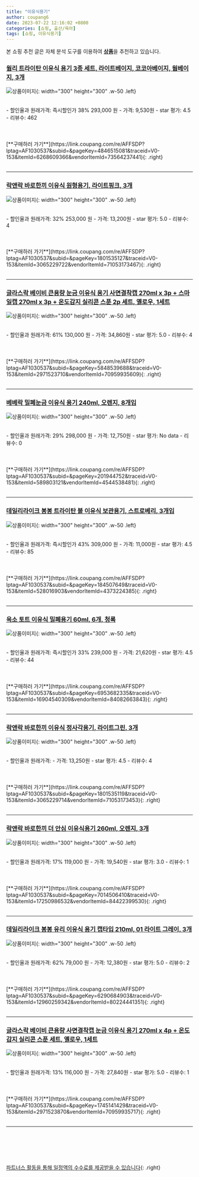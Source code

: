 ```yaml
---
title: "이유식용기"
author: coupang6
date: 2023-07-22 12:16:02 +0800
categories: [쇼핑, 출산/육아]
tags: [쇼핑, 이유식용기]
---
```


본 쇼핑 추천 글은 자체 분석 도구를 이용하여 [**상품**](https://link.coupang.com/a/bao1ui)을 추천하고 있습니다.

### [웜리 트라이탄 이유식 용기 3종 세트, 라이트베이지, 코코아베이지, 웜베이지, 3개](https://link.coupang.com/re/AFFSDP?lptag=AF1030537&subid=&pageKey=4846515081&traceid=V0-153&itemId=6268609366&vendorItemId=73564237441)

![상품이미지](https://thumbnail8.coupangcdn.com/thumbnails/remote/230x230ex/image/retail/images/15724294478574862-8f832b7f-3831-488a-aba9-1f9496778977.jpg){: width="300" height="300" .w-50 .left}


<br>
- 할인율과 원래가격: 즉시할인가 38%  293,000   원
- 가격: 9,530원
- star 평가: 4.5
- 리뷰수: 462
<br>
<br>
<br>
<br>
[**구매하러 가기**](https://link.coupang.com/re/AFFSDP?lptag=AF1030537&subid=&pageKey=4846515081&traceid=V0-153&itemId=6268609366&vendorItemId=73564237441){: .right}
<br>
<br>

---

### [락앤락 바로한끼 이유식 원형용기, 라이트핑크, 3개](https://link.coupang.com/re/AFFSDP?lptag=AF1030537&subid=&pageKey=1801535127&traceid=V0-153&itemId=3065229722&vendorItemId=71053173467)

![상품이미지](https://thumbnail10.coupangcdn.com/thumbnails/remote/230x230ex/image/retail/images/2978891692278105-5bea6332-bd85-4dc0-b0c3-42f04ebbadfc.jpg){: width="300" height="300" .w-50 .left}


<br>
- 할인율과 원래가격: 32%  253,000   원
- 가격: 13,200원
- star 평가: 5.0
- 리뷰수: 4
<br>
<br>
<br>
<br>
[**구매하러 가기**](https://link.coupang.com/re/AFFSDP?lptag=AF1030537&subid=&pageKey=1801535127&traceid=V0-153&itemId=3065229722&vendorItemId=71053173467){: .right}
<br>
<br>

---

### [글라스락 베이비 큰용량 눈금 이유식 용기 사면결착캡 270ml x 3p + 스마일캡 270ml x 3p + 온도감지 실리콘 스푼 2p 세트, 옐로우, 1세트](https://link.coupang.com/re/AFFSDP?lptag=AF1030537&subid=&pageKey=5848539688&traceid=V0-153&itemId=2971523710&vendorItemId=70959935609)

![상품이미지](https://thumbnail8.coupangcdn.com/thumbnails/remote/230x230ex/image/retail/images/1197191937087870-7b6066df-07b9-4c4a-8979-dcdf3fab37c0.jpg){: width="300" height="300" .w-50 .left}


<br>
- 할인율과 원래가격: 61%  130,000   원
- 가격: 34,860원
- star 평가: 5.0
- 리뷰수: 4
<br>
<br>
<br>
<br>
[**구매하러 가기**](https://link.coupang.com/re/AFFSDP?lptag=AF1030537&subid=&pageKey=5848539688&traceid=V0-153&itemId=2971523710&vendorItemId=70959935609){: .right}
<br>
<br>

---

### [베베락 밀폐눈금 이유식 용기 240ml, 오렌지, 8개입](https://link.coupang.com/re/AFFSDP?lptag=AF1030537&subid=&pageKey=201944752&traceid=V0-153&itemId=589803121&vendorItemId=4544538481)

![상품이미지](https://thumbnail8.coupangcdn.com/thumbnails/remote/230x230ex/image/retail/images/349294321119512-13403fd3-3685-44cc-bffa-0f5b910635e9.jpg){: width="300" height="300" .w-50 .left}


<br>
- 할인율과 원래가격: 29%  298,000   원
- 가격: 12,750원
- star 평가: No data
- 리뷰수: 0
<br>
<br>
<br>
<br>
[**구매하러 가기**](https://link.coupang.com/re/AFFSDP?lptag=AF1030537&subid=&pageKey=201944752&traceid=V0-153&itemId=589803121&vendorItemId=4544538481){: .right}
<br>
<br>

---

### [데일리라이크 봉봉 트라이탄 볼 이유식 보관용기, 스트로베리, 3개입](https://link.coupang.com/re/AFFSDP?lptag=AF1030537&subid=&pageKey=184507649&traceid=V0-153&itemId=528016903&vendorItemId=4373224385)

![상품이미지](https://thumbnail7.coupangcdn.com/thumbnails/remote/230x230ex/image/retail/images/585226432221368-770b557e-52d5-4364-89a0-5a901f5ed64c.jpg){: width="300" height="300" .w-50 .left}


<br>
- 할인율과 원래가격: 즉시할인가 43%  309,000   원
- 가격: 11,000원
- star 평가: 4.5
- 리뷰수: 85
<br>
<br>
<br>
<br>
[**구매하러 가기**](https://link.coupang.com/re/AFFSDP?lptag=AF1030537&subid=&pageKey=184507649&traceid=V0-153&itemId=528016903&vendorItemId=4373224385){: .right}
<br>
<br>

---

### [옥소 토트 이유식 밀폐용기 60ml, 6개, 청록](https://link.coupang.com/re/AFFSDP?lptag=AF1030537&subid=&pageKey=6953682335&traceid=V0-153&itemId=16904540309&vendorItemId=84082663843)

![상품이미지](https://thumbnail7.coupangcdn.com/thumbnails/remote/230x230ex/image/rs_quotation_api/0vxlbm0p/fcddc6a2ea2c48da8bf43cd7de84b5b5.jpg){: width="300" height="300" .w-50 .left}


<br>
- 할인율과 원래가격: 즉시할인가 33%  239,000   원
- 가격: 21,620원
- star 평가: 4.5
- 리뷰수: 44
<br>
<br>
<br>
<br>
[**구매하러 가기**](https://link.coupang.com/re/AFFSDP?lptag=AF1030537&subid=&pageKey=6953682335&traceid=V0-153&itemId=16904540309&vendorItemId=84082663843){: .right}
<br>
<br>

---

### [락앤락 바로한끼 이유식 정사각용기, 라이트그린, 3개](https://link.coupang.com/re/AFFSDP?lptag=AF1030537&subid=&pageKey=1801535119&traceid=V0-153&itemId=3065229714&vendorItemId=71053173453)

![상품이미지](https://thumbnail7.coupangcdn.com/thumbnails/remote/230x230ex/image/retail/images/12196801586493-0a89b03d-b905-4884-af2b-7f6b11852b42.jpg){: width="300" height="300" .w-50 .left}


<br>
- 할인율과 원래가격: 
- 가격: 13,250원
- star 평가: 4.5
- 리뷰수: 4
<br>
<br>
<br>
<br>
[**구매하러 가기**](https://link.coupang.com/re/AFFSDP?lptag=AF1030537&subid=&pageKey=1801535119&traceid=V0-153&itemId=3065229714&vendorItemId=71053173453){: .right}
<br>
<br>

---

### [락앤락 바로한끼 더 안심 이유식용기 260ml, 오렌지, 3개](https://link.coupang.com/re/AFFSDP?lptag=AF1030537&subid=&pageKey=7014506410&traceid=V0-153&itemId=17250986532&vendorItemId=84422399530)

![상품이미지](https://thumbnail9.coupangcdn.com/thumbnails/remote/230x230ex/image/retail/images/2022/12/22/11/3/aaa3ff2f-1122-43de-a577-c64560b20f30.jpg){: width="300" height="300" .w-50 .left}


<br>
- 할인율과 원래가격: 17%  119,000   원
- 가격: 19,540원
- star 평가: 3.0
- 리뷰수: 1
<br>
<br>
<br>
<br>
[**구매하러 가기**](https://link.coupang.com/re/AFFSDP?lptag=AF1030537&subid=&pageKey=7014506410&traceid=V0-153&itemId=17250986532&vendorItemId=84422399530){: .right}
<br>
<br>

---

### [데일리라이크 봉봉 유리 이유식 용기 캡타입 210ml, 01 라이트 그레이, 3개](https://link.coupang.com/re/AFFSDP?lptag=AF1030537&subid=&pageKey=6290684903&traceid=V0-153&itemId=12960259342&vendorItemId=80224441351)

![상품이미지](https://thumbnail7.coupangcdn.com/thumbnails/remote/230x230ex/image/rs_quotation_api/oeqeonmc/1cb85d60a9ec4a8b99c0de99cee08324.jpg){: width="300" height="300" .w-50 .left}


<br>
- 할인율과 원래가격: 62%  79,000   원
- 가격: 12,380원
- star 평가: 5.0
- 리뷰수: 2
<br>
<br>
<br>
<br>
[**구매하러 가기**](https://link.coupang.com/re/AFFSDP?lptag=AF1030537&subid=&pageKey=6290684903&traceid=V0-153&itemId=12960259342&vendorItemId=80224441351){: .right}
<br>
<br>

---

### [글라스락 베이비 큰용량 사면결착캡 눈금 이유식 용기 270ml x 4p + 온도감지 실리콘 스푼 세트, 옐로우, 1세트](https://link.coupang.com/re/AFFSDP?lptag=AF1030537&subid=&pageKey=1745141429&traceid=V0-153&itemId=2971523870&vendorItemId=70959935717)

![상품이미지](https://thumbnail10.coupangcdn.com/thumbnails/remote/230x230ex/image/retail/images/512123837834222-38b7b30b-de40-49ab-8412-6bb3e62b06e2.jpg){: width="300" height="300" .w-50 .left}


<br>
- 할인율과 원래가격: 13%  116,000   원
- 가격: 27,840원
- star 평가: 5.0
- 리뷰수: 1
<br>
<br>
<br>
<br>
[**구매하러 가기**](https://link.coupang.com/re/AFFSDP?lptag=AF1030537&subid=&pageKey=1745141429&traceid=V0-153&itemId=2971523870&vendorItemId=70959935717){: .right}
<br>
<br>

---
<br><br><br><br><br> [파트너스 활동을 통해 일정액의 수수료를 제공받을 수 있습니다](https://link.coupang.com/a/bao1ui){: .right}